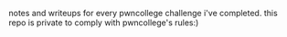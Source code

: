 notes and writeups for every pwncollege challenge i've completed. this repo is private to comply with pwncollege's rules:)
